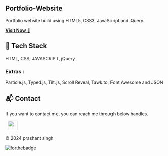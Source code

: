 ## Portfolio-Website
Portfolio website build using HTML5, CSS3, JavaScript and jQuery.

<a href="https://prashantcse.netlify.app/" target="_blank">**Visit Now** 🚀</a>


## 📌 Tech Stack
HTML, CSS, JAVASCRIPT, jQuery 

### Extras : 
Particle.js, Typed.js, Tilt.js, Scroll Reveal, Tawk.to, Font Awesome and JSON

<h2>📬 Contact</h2>


If you want to contact me, you can reach me through below handles.

&nbsp;&nbsp;<a href="https://www.linkedin.com/in/prashant-cse/"><img src="https://www.felberpr.com/wp-content/uploads/linkedin-logo.png" width="30"></img></a>

© 2024 prashant singh


[![forthebadge](https://forthebadge.com/images/badges/built-with-love.svg)](https://forthebadge.com)
